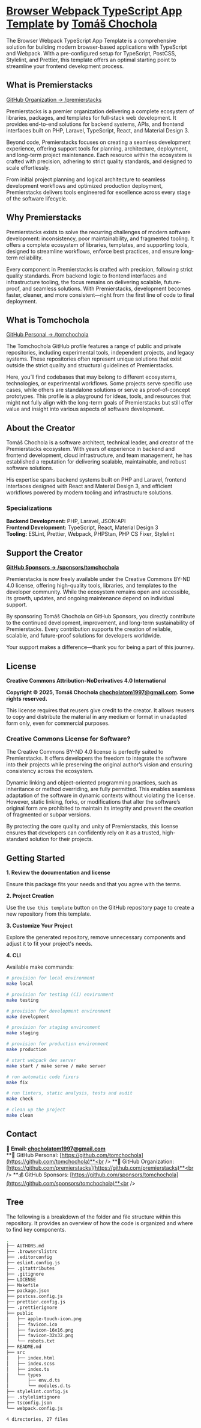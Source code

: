 # [Browser Webpack TypeScript App Template](https://github.com/premierstacks/browser-webpack-typescript-app-template) by [Tomáš Chochola](https://github.com/tomchochola)

The Browser Webpack TypeScript App Template is a comprehensive solution for building modern browser-based applications with TypeScript and Webpack. With a pre-configured setup for TypeScript, PostCSS, Stylelint, and Prettier, this template offers an optimal starting point to streamline your frontend development process.

## What is Premierstacks

[GitHub Organization → /premierstacks](https://github.com/premierstacks)

Premierstacks is a premier organization delivering a complete ecosystem of libraries, packages, and templates for full-stack web development. It provides end-to-end solutions for backend systems, APIs, and frontend interfaces built on PHP, Laravel, TypeScript, React, and Material Design 3.

Beyond code, Premierstacks focuses on creating a seamless development experience, offering support tools for planning, architecture, deployment, and long-term project maintenance. Each resource within the ecosystem is crafted with precision, adhering to strict quality standards, and designed to scale effortlessly.

From initial project planning and logical architecture to seamless development workflows and optimized production deployment, Premierstacks delivers tools engineered for excellence across every stage of the software lifecycle.

## Why Premierstacks

Premierstacks exists to solve the recurring challenges of modern software development: inconsistency, poor maintainability, and fragmented tooling. It offers a complete ecosystem of libraries, templates, and supporting tools, designed to streamline workflows, enforce best practices, and ensure long-term reliability.

Every component in Premierstacks is crafted with precision, following strict quality standards. From backend logic to frontend interfaces and infrastructure tooling, the focus remains on delivering scalable, future-proof, and seamless solutions. With Premierstacks, development becomes faster, cleaner, and more consistent—right from the first line of code to final deployment.

## What is Tomchochola

[GitHub Personal → /tomchochola](https://github.com/tomchochola)

The Tomchochola GitHub profile features a range of public and private repositories, including experimental tools, independent projects, and legacy systems. These repositories often represent unique solutions that exist outside the strict quality and structural guidelines of Premierstacks.

Here, you’ll find codebases that may belong to different ecosystems, technologies, or experimental workflows. Some projects serve specific use cases, while others are standalone solutions or serve as proof-of-concept prototypes. This profile is a playground for ideas, tools, and resources that might not fully align with the long-term goals of Premierstacks but still offer value and insight into various aspects of software development.

## About the Creator

Tomáš Chochola is a software architect, technical leader, and creator of the Premierstacks ecosystem. With years of experience in backend and frontend development, cloud infrastructure, and team management, he has established a reputation for delivering scalable, maintainable, and robust software solutions.

His expertise spans backend systems built on PHP and Laravel, frontend interfaces designed with React and Material Design 3, and efficient workflows powered by modern tooling and infrastructure solutions.

### Specializations

**Backend Development:** PHP, Laravel, JSON:API<br />
**Frontend Development:** TypeScript, React, Material Design 3<br />
**Tooling:** ESLint, Prettier, Webpack, PHPStan, PHP CS Fixer, Stylelint<br />

## Support the Creator

**[GitHub Sponsors -> /sponsors/tomchochola](https://github.com/sponsors/tomchochola)**

Premierstacks is now freely available under the Creative Commons BY-ND 4.0 license, offering high-quality tools, libraries, and templates to the developer community. While the ecosystem remains open and accessible, its growth, updates, and ongoing maintenance depend on individual support.

By sponsoring Tomáš Chochola on GitHub Sponsors, you directly contribute to the continued development, improvement, and long-term sustainability of Premierstacks. Every contribution supports the creation of reliable, scalable, and future-proof solutions for developers worldwide.

Your support makes a difference—thank you for being a part of this journey.

## License

**Creative Commons Attribution-NoDerivatives 4.0 International**

**Copyright © 2025, Tomáš Chochola <chocholatom1997@gmail.com>. Some rights reserved.**

This license requires that reusers give credit to the creator. It allows reusers to copy and distribute the material in any medium or format in unadapted form only, even for commercial purposes.

### Creative Commons License for Software?

The Creative Commons BY-ND 4.0 license is perfectly suited to Premierstacks. It offers developers the freedom to integrate the software into their projects while preserving the original author’s vision and ensuring consistency across the ecosystem.

Dynamic linking and object-oriented programming practices, such as inheritance or method overriding, are fully permitted. This enables seamless adaptation of the software in dynamic contexts without violating the license. However, static linking, forks, or modifications that alter the software’s original form are prohibited to maintain its integrity and prevent the creation of fragmented or subpar versions.

By protecting the core quality and unity of Premierstacks, this license ensures that developers can confidently rely on it as a trusted, high-standard solution for their projects.

## Getting Started

**1. Review the documentation and license**

Ensure this package fits your needs and that you agree with the terms.

**2. Project Creation**

Use the `Use this template` button on the GitHub repository page to create a new repository from this template.

**3. Customize Your Project**

Explore the generated repository, remove unnecessary components and adjust it to fit your project's needs.

**4. CLI**

Available make commands:

```bash
# provision for local environment
make local

# provision for testing (CI) environment
make testing

# provision for development environment
make development

# provision for staging environment
make staging

# provision for production environment
make production

# start webpack dev server
make start / make serve / make server

# run automatic code fixers
make fix

# run linters, static analysis, tests and audit
make check

# clean up the project
make clean
```

## Contact

**📧 Email: <chocholatom1997@gmail.com>**<br />
**👨 GitHub Personal: [https://github.com/tomchochola](https://github.com/tomchochola)**<br />
**🏢 GitHub Organization: [https://github.com/premierstacks](https://github.com/premierstacks)**<br />
**💰 GitHub Sponsors: [https://github.com/sponsors/tomchochola](https://github.com/sponsors/tomchochola)**<br />

## Tree

The following is a breakdown of the folder and file structure within this repository. It provides an overview of how the code is organized and where to find key components.

```bash
.
├── AUTHORS.md
├── .browserslistrc
├── .editorconfig
├── eslint.config.js
├── .gitattributes
├── .gitignore
├── LICENSE
├── Makefile
├── package.json
├── postcss.config.js
├── prettier.config.js
├── .prettierignore
├── public
│   ├── apple-touch-icon.png
│   ├── favicon.ico
│   ├── favicon-16x16.png
│   ├── favicon-32x32.png
│   └── robots.txt
├── README.md
├── src
│   ├── index.html
│   ├── index.scss
│   ├── index.ts
│   └── types
│       ├── env.d.ts
│       └── modules.d.ts
├── stylelint.config.js
├── .stylelintignore
├── tsconfig.json
└── webpack.config.js

4 directories, 27 files
```
